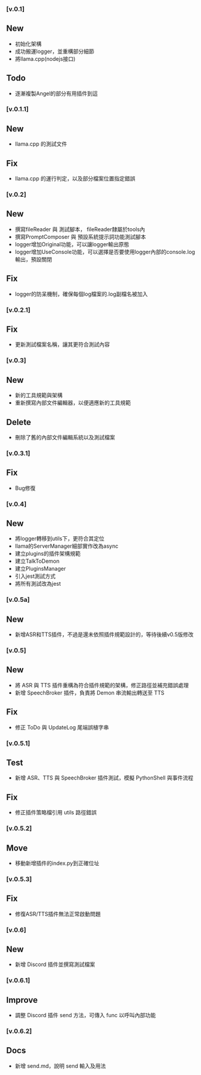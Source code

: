 ### [v.0.1]
## New
- 初始化架構
- 成功搬運logger，並重構部分細節
- 將llama.cpp(nodejs接口)
## Todo
- 逐漸複製Angel的部分有用插件到這

### [v.0.1.1]
## New
- llama.cpp 的測試文件
## Fix
- llama.cpp 的運行判定，以及部分檔案位置指定錯誤

### [v.0.2]
## New
- 撰寫fileReader 與 測試腳本， fileReader隸屬於tools內
- 撰寫PromptComposer 與 預設系統提示詞功能測試腳本
- logger增加Original功能，可以讓logger輸出原態
- logger增加UseConsole功能，可以選擇是否要使用logger內部的console.log輸出，預設關閉
## Fix
- logger的防呆機制，確保每個log檔案的.log副檔名被加入

### [v.0.2.1]
## Fix
- 更新測試檔案名稱，讓其更符合測試內容

### [v.0.3]
## New
- 新的工具規範與架構
- 重新撰寫內部文件編輯器，以便適應新的工具規範
## Delete
- 刪除了舊的內部文件編輯系統以及測試檔案

### [v.0.3.1]
## Fix
- Bug修復

### [v.0.4]
## New
- 將logger轉移到utils下，更符合其定位
- llama的ServerManager細部實作改為async
- 建立plugins的插件架構規範
- 建立TalkToDemon
- 建立PluginsManager
- 引入jest測試方式
- 將所有測試改為jest

### [v.0.5a]
## New
- 新增ASR和TTS插件，不過是還未依照插件規範設計的，等待後續v0.5版修改

### [v.0.5]
## New
- 將 ASR 與 TTS 插件重構為符合插件規範的架構，修正路徑並補充錯誤處理
- 新增 SpeechBroker 插件，負責將 Demon 串流輸出轉送至 TTS
## Fix
- 修正 ToDo 與 UpdateLog 尾端誤植字串

### [v.0.5.1]
## Test
- 新增 ASR、TTS 與 SpeechBroker 插件測試，模擬 PythonShell 與事件流程
## Fix
- 修正插件策略檔引用 utils 路徑錯誤

### [v.0.5.2]
## Move
- 移動新增插件的index.py到正確位址

### [v.0.5.3]
## Fix
- 修復ASR/TTS插件無法正常啟動問題
### [v.0.6]
## New
- 新增 Discord 插件並撰寫測試檔案

### [v.0.6.1]
## Improve
- 調整 Discord 插件 send 方法，可傳入 func 以呼叫內部功能


### [v.0.6.2]
## Docs
- 新增 send.md，說明 send 輸入及用法
